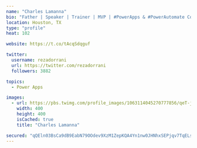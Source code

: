 ```yaml
---
name: "Charles Lamanna"
bio: "Father | Speaker | Trainer | MVP | #PowerApps & #PowerAutomate Community Super User | YouTuber Right-pointing triangle http://youtube.com/c/rezadorrani | Learn - Share - Clockwise rightwards and leftwards open circle arrows"
location: Houston, TX
type: "profile"
heat: 102

website: https://t.co/tAcqSdqguf

twitter:
  username: rezadorrani
  url: https://twitter.com/rezadorrani
  followers: 3882

topics:
  - Power Apps

images:
  - url: https://pbs.twimg.com/profile_images/1063114045270777856/qeT-jpWr_400x400.jpg
    width: 400
    height: 400
    isCached: true
    title: "Charles Lamanna"

secured: "qQEln03BsCa9dB9EabN79OOdev9XzM1ZepKQA4Yn1nw0JHNhxSEPjqv7TqELsgkXkwOTbVLw00QUXaPjM+lwUztB41nsrCnxIFY7/i31cGqvDJS9S4f7qfRK4VIxRRi5jQ3oHAHIQ4fIh+9SS5N/YWnYE2tP4abAPOvkqi4BnVnJpwTfvepJF8bQNrDqwUjINC3+nisFSWjEh49YFpspG3fpRho0a/mk+oNj3LAQ8clUM4HBf7jmn+7ZAWM9vaxXmE/W9YRyxL6Ioo8X5RAiJfVrj9TrE86PKoE6+OiKQ3tkMFtUCl5ecQ9PQky8uRNChr/mdTDzJMBxX9uX9WrCeDc1q0cCJZr0EHOe0wNI2mR1gpxu2JF6YHynZfjdN0gziPKa7Dd+6KeHK4GuPV6nBFQO9GmiBfMcQAXPkGhoaBo=;hI+AEKJWNHzVlRHcy9u49w=="
---
```


